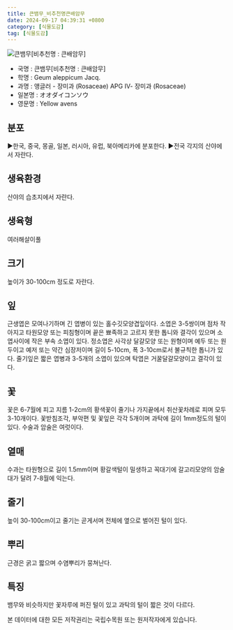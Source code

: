 ```yaml
---
title: 큰뱀무_비추천명큰배암무
date: 2024-09-17 04:39:31 +0800
category: [식물도감]
tag: [식물도감]
---
```




![큰뱀무[비추천명 : 큰배암무]](/fileUpload/plants/basic/Rosaceae/Geum/13342/1_th2.JPG)
- 국명 : 큰뱀무[비추천명 : 큰배암무]
- 학명 : Geum aleppicum Jacq.
- 과명 : 앵글러 - 장미과 (Rosaceae) APG Ⅳ- 장미과 (Rosaceae)
- 일본명 : オオダイコンソウ
- 영문명 : Yellow avens


## 분포
▶한국, 중국, 몽골, 일본, 러시아, 유럽, 북아메리카에 분포한다.▶전국 각지의 산야에서 자란다.
## 생육환경
산야의 습초지에서 자란다.
## 생육형
여러해살이풀 
## 크기
높이가 30-100cm 정도로 자란다.
## 잎
근생엽은 모여나기하며 긴 엽병이 있는 홀수깃모양겹잎이다. 소엽은 3-5쌍이며 점차 작아지고 타원모양 또는 피침형이며 끝은 뾰족하고 고르지 못한 톱니와 결각이 있으며 소엽사이에 작은 부속 소엽이 있다. 정소엽은 사각상 달걀모양 또는 원형이며 예두 또는 원두이고 예저 또는 약간 심장저이며 길이 5-10cm, 폭 3-10cm로서 불규칙한 톱니가 있다. 줄기잎은 짧은 엽병과 3-5개의 소엽이 있으며 탁엽은 거꿀달걀모양이고 결각이 있다.
## 꽃
꽃은 6-7월에 피고 지름 1-2cm의 황색꽃이 줄기나 가지끝에서 취산꽃차례로 피며 모두 3-10개이다. 꽃받침조각, 부악편 및 꽃잎은 각각 5개이며 과탁에 길이 1mm정도의 털이 있다. 수술과 암술은 여럿이다.
## 열매
수과는 타원형으로 길이 1.5mm이며 황갈색털이 밀생하고 꼭대기에 갈고리모양의 암술대가 달려 7-8월에 익는다.
## 줄기
높이 30-100cm이고 줄기는 곧게서며 전체에 옆으로 벌어진 털이 있다.
## 뿌리
근경은 굵고 짧으며 수염뿌리가 뭉쳐난다.
## 특징
뱀무와 비슷하지만 꽃자루에 퍼진 털이 있고 과탁의 털이 짧은 것이 다르다.






본 데이터에 대한 모든 저작권리는 국립수목원 또는 원저작자에게 있습니다.
